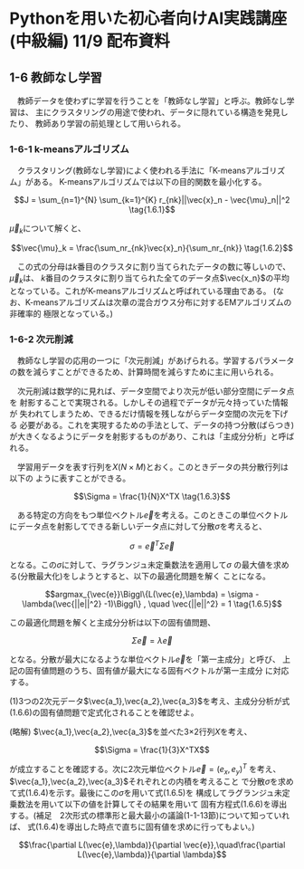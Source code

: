 # Pythonを用いた初心者向けAI実践講座(中級編) 11/9 配布資料

## 1-6 教師なし学習

　教師データを使わずに学習を行うことを「教師なし学習」と呼ぶ。教師なし学習は、
主にクラスタリングの用途で使われ、データに隠れている構造を発見したり、
教師あり学習の前処理として用いられる。

### 1-6-1 k-meansアルゴリズム

　クラスタリング(教師なし学習)によく使われる手法に「K-meansアルゴリズム」がある。
K-meansアルゴリズムでは以下の目的関数を最小化する。

$$J = \sum_{n=1}^{N} \sum_{k=1}^{K} r_{nk}||\vec{x}_n - \vec{\mu}_n||^2 \tag{1.6.1}$$

$\vec{\mu}_k$について解くと、

$$\vec{\mu}_k = \frac{\sum_nr_{nk}\vec{x}_n}{\sum_nr_{nk}} \tag{1.6.2}$$

　この式の分母は$k$番目のクラスタに割り当てられたデータの数に等しいので、$\vec{\mu}_k$は、
$k$番目のクラスタに割り当てられた全てのデータ点$\vec{x_n}$の平均となっている。これがK-meansアルゴリズムと呼ばれている理由である。
(なお、K-meansアルゴリズムは次章の混合ガウス分布に対するEMアルゴリズムの非確率的
極限となっている。)

### 1-6-2 次元削減

　教師なし学習の応用の一つに「次元削減」があげられる。学習するパラメータ
の数を減らすことができるため、計算時間を減らすために主に用いられる。

　次元削減は数学的に見れば、データ空間でより次元が低い部分空間にデータ点を
射影することで実現される。しかしその過程でデータが元々持っていた情報が
失われてしまうため、できるだけ情報を残しながらデータ空間の次元を下げる
必要がある。これを実現するための手法として、データの持つ分散(ばらつき)
が大きくなるようにデータを射影するものがあり、これは「主成分分析」と呼ばれる。

　学習用データを表す行列を$X(N\times M)$とおく。このときデータの共分散行列は以下の
ように表すことができる。

$$\Sigma = \frac{1}{N}X^TX \tag{1.6.3}$$

　ある特定の方向をもつ単位ベクトル$\vec{e}$を考える。このときこの単位ベクトルにデータ点を射影してできる新しいデータ点に対して分散$\sigma$を考えると、

$$\sigma = \vec{e}^T\Sigma\vec{e} \tag{1.6.4}$$

となる。この$\sigma$に対して、ラグランジュ未定乗数法を適用して$\sigma$
の最大値を求める(分散最大化)をしようとすると、以下の最適化問題を解く
ことになる。

$$argmax_{\vec{e}}\Biggl\{L(\vec{e},\lambda) = \sigma - \lambda(\vec{||e||^2} -1)\Biggl\} , \quad \vec{||e||^2} = 1 \tag{1.6.5}$$

この最適化問題を解くと主成分分析は以下の固有値問題、

$$\Sigma \vec{e} = \lambda \vec{e} \tag{1.6.6}$$

となる。分散が最大になるような単位ベクトル$\vec{e}$を「第一主成分」と呼び、
上記の固有値問題のうち、固有値が最大になる固有ベクトルが第一主成分
に対応する。

(1)3つの2次元データ$\vec{a_1},\vec{a_2},\vec{a_3}$を考え、主成分分析が式(1.6.6)の固有値問題で定式化されることを確認せよ。
 
(略解) $\vec{a_1},\vec{a_2},\vec{a_3}$を並べた3×2行列$X$を考え、

$$\Sigma = \frac{1}{3}X^TX$$

が成立することを確認する。次に2次元単位ベクトル$\vec{e}=(e_x,e_y)^T$
を考え、$\vec{a_1},\vec{a_2},\vec{a_3}$それぞれとの内積を考えること
で分散$\sigma$を求めて式(1.6.4)を示す。最後にこの$\sigma$を用いて式(1.6.5)を
構成してラグランジュ未定乗数法を用いて以下の値を計算してその結果を用いて
固有方程式(1.6.6)を導出する。(補足　2次形式の標準形と最大最小の議論(1-1-13節)について知っていれば、
式(1.6.4)を導出した時点で直ちに固有値を求めに行ってもよい。)

$$\frac{\partial L(\vec{e},\lambda)}{\partial \vec{e}},\quad\frac{\partial L(\vec{e},\lambda)}{\partial \lambda}$$

